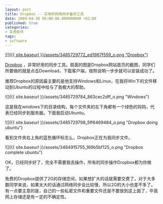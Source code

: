 ```yaml
---
layout: post
title: Dropbox -- 实用的网络同步备份工具
date: 2009-04-30 00:00:00.000000000 +02:00
published: true
categories:
- 实用软件
tags:
- software
---
```


[![]({{ site.baseurl }}/assets/3485729772_ed1967f559_o.png "Dropbox")](http://www.getdropbox.com/ "dropbox")

[Dropbox](http://www.getdropbox.com/ "dropbox") ，非常好用的同步工具。扇面的图是Dropbox网站首页的截图，同学们所要做的就是点击Download，下载客户端，按照说明一步步就可以安装成功了。

推荐Dropbox的原因最主要的是他支持Windows和Linux，在我将Win下的文件移动到Ubuntu的过程中给与了我极大的帮助。

![]({{ site.baseurl }}/assets/3485729784_863cec2dff_o.png "Windows")

这是我在windows下的目录结构，每个文件夹的左下角都有一个绿色的钩钩，代表已经同步到服务器。下面我启动Ubuntu。

![]({{ site.baseurl }}/assets/3485729798_5ff6469484_o.png "Dropbox doing ubuntu")

看到文件夹右上角的蓝色循环标志么，Dropbox正在为我同步文件。

![]({{ site.baseurl }}/assets/3484915755_169b5bf125_o.png "Dropbox complete ubuntu")

OK，已经同步好了，完全不需要我去操作，所有的同步操作Dropbox都为你做了。

免费的Dropbox提供了2G的存储空间，如果想扩大的话就需要交费了，对于大多数同学来说，如果太大的话通过网络同步会比较慢，所以2G的大小也差不多了。有一点要主意的是，自己的一些私密文件和重要文件还是不要放到这上面了，毕竟网上存储还是有一定的不确定性。
